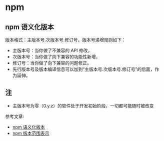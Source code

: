 # npm 

## npm 语义化版本
版本格式：主版本号.次版本号.修订号，版本号递增规则如下：   
- 主版本号：当你做了不兼容的 API 修改，
- 次版本号：当你做了向下兼容的功能性新增，
- 修订号：当你做了向下兼容的问题修正。
- 先行版本号及版本编译信息可以加到“主版本号.次版本号.修订号”的后面，作为延伸。

## 注
- 主版本号为零（0.y.z）的软件处于开发初始阶段，一切都可能随时被改变

参考文章:   
- [npm 语义化版本](https://semver.org/lang/zh-CN/)
- [npm 版本范围表示](https://docs.npmjs.com/cli/v6/using-npm/semver)
